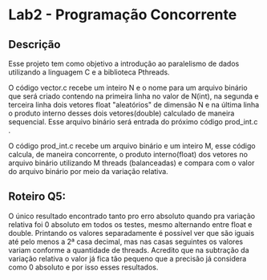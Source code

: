 # Lab2 - Programação Concorrente

## Descrição 
Esse projeto tem como objetivo a introdução ao paralelismo de dados utilizando a linguagem C e a biblioteca Pthreads.

O código vector.c recebe um inteiro N e o nome para um arquivo binário que será criado contendo na primeira linha no valor de N(int), na segunda e terceira linha dois vetores float "aleatórios" de dimensão N e na última linha o produto interno desses dois vetores(double) calculado de maneira sequencial. Esse arquivo binário será entrada do próximo código prod_int.c .

O código prod_int.c recebe um arquivo binário e um inteiro M, esse código calcula, de maneira concorrente, o produto interno(float) dos vetores no arquivo binário utilizando M threads (balanceadas) e compara com o valor do arquivo binário por meio da variação relativa.

## Roteiro Q5:
O único resultado encontrado tanto pro erro absoluto quando pra variação relativa foi 0 absoluto em todos os testes, mesmo alternando entre float e double. Printando os valores separadamente é possível ver que são iguais até pelo menos a 2ª casa decimal, mas nas casas seguintes os valores variam conforme a quantidade de threads. Acredito que na subtração da variação relativa o valor já fica tão pequeno que a precisão já considera como 0 absoluto e por isso esses resultados.

